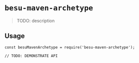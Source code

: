 # `besu-maven-archetype`

> TODO: description

## Usage

```
const besuMavenArchetype = require('besu-maven-archetype');

// TODO: DEMONSTRATE API
```

